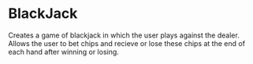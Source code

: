 # BlackJack
Creates a game of blackjack in which the user plays against the dealer. Allows the user to bet chips and recieve or lose these chips at the end of each hand after winning or losing.
